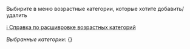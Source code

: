 Выбирите в меню возрастные категории, которые хотите добавить/удалить 

[ℹ️ Справка по расшивровке возрастных категорий](https://acomics.ru/rating)

*Выбранные категории*: {}